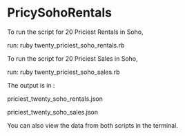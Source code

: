 # PricySohoRentals
To run the script for 20 Priciest Rentals in Soho,

run: ruby twenty_priciest_soho_rentals.rb

To run the script for 20 Priciest Sales in Soho,

run: ruby twenty_priciest_soho_sales.rb

The output is in :

priciest_twenty_soho_rentals.json 

priciest_twenty_soho_sales.json

You can also view the data from both scripts in the terminal.
